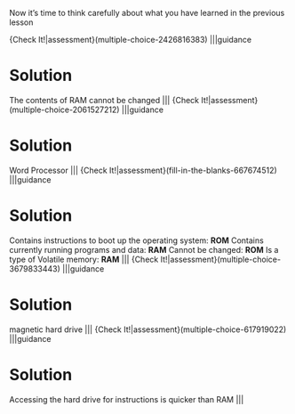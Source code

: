 Now it’s time to think carefully about what you have learned in the previous lesson

{Check It!|assessment}(multiple-choice-2426816383)
|||guidance
# Solution
The contents of RAM cannot be changed
|||
{Check It!|assessment}(multiple-choice-2061527212)
|||guidance
# Solution
Word Processor
|||
{Check It!|assessment}(fill-in-the-blanks-667674512)
|||guidance
# Solution
Contains instructions to boot up the operating system: **ROM**
Contains currently running programs and data: **RAM**
Cannot be changed: **ROM**
Is a type of Volatile memory: **RAM**
|||
{Check It!|assessment}(multiple-choice-3679833443)
|||guidance
# Solution
magnetic hard drive
|||
{Check It!|assessment}(multiple-choice-617919022)
|||guidance
# Solution
Accessing the hard drive for instructions is quicker than RAM
|||
